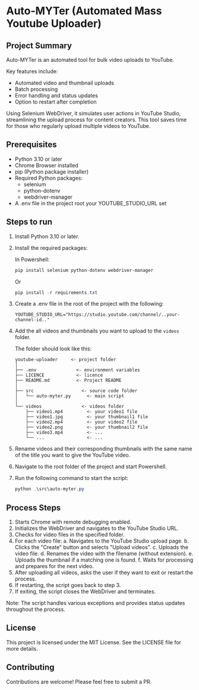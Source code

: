 # Auto-MYTer (Automated Mass Youtube Uploader)

## Project Summary

Auto-MYTer is an automated tool for bulk video uploads to YouTube.

Key features include:

- Automated video and thumbnail uploads
- Batch processing
- Error handling and status updates
- Option to restart after completion

Using Selenium WebDriver, it simulates user actions in YouTube Studio, streamlining the upload process for content creators. This tool saves time for those who regularly upload multiple videos to YouTube.

## Prerequisites

- Python 3.10 or later
- Chrome Browser installed
- pip (Python package installer)
- Required Python packages:
  - selenium
  - python-dotenv
  - webdriver-manager
- A .env file in the project root your YOUTUBE_STUDIO_URL set

## Steps to run

1. Install Python 3.10 or later.
2. Install the required packages:

    In Powershell:

    ```powershell
    pip install selenium python-dotenv webdriver-manager
    ```

    Or

    ```powershell
    pip install -r requirements.txt
    ```

3. Create a .env file in the root of the project with the following:

    ```.env
    YOUTUBE_STUDIO_URL="https://studio.youtube.com/channel/..your-channel-id.."
    ```

4. Add the all videos and thumbnails you want to upload to the `videos` folder.

    The folder should look like this:

    ```plaintext
    youtube-uploader     <- project folder
    │ 
    ├── .env               <- environment variables
    ├── LICENCE            <- licence
    ├── README.md          <- Project README
    │ 
    ├── src                  <- source code folder
    │   └── auto-myter.py      <- main script
    │ 
    └── videos               <- videos folder
        ├── video1.mp4         <- your video1 file
        ├── video1.jpg         <- your thumbnail1 file
        ├── video2.mp4         <- your video2 file
        ├── video2.png         <- your thumbnail2 file
        ├── video3.mp4         <- ...
        └── ...                <- ...
    ```

5. Rename videos and their corresponding thumbnails with the same name of the title you want to give the YouTube video.
6. Navigate to the root folder of the project and start Powershell.
7. Run the following command to start the script:

    ```powershell
    python .\src\auto-myter.py
    ```

## Process Steps

1. Starts Chrome with remote debugging enabled.
2. Initializes the WebDriver and navigates to the YouTube Studio URL.
3. Checks for video files in the specified folder.
4. For each video file:
   a. Navigates to the YouTube Studio upload page.
   b. Clicks the "Create" button and selects "Upload videos".
   c. Uploads the video file.
   d. Renames the video with the filename (without extension).
   e. Uploads the thumbnail if a matching one is found.
   f. Waits for processing and prepares for the next video.
5. After uploading all videos, asks the user if they want to exit or restart the process.
6. If restarting, the script goes back to step 3.
7. If exiting, the script closes the WebDriver and terminates.

Note: The script handles various exceptions and provides status updates throughout the process.

## License

This project is licensed under the MIT License. See the LICENSE file for more details.

## Contributing

Contributions are welcome! Please feel free to submit a PR.
